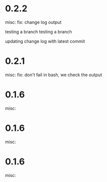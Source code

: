 # 0.2.2

misc: fix: change log output

testing a branch
testing a branch

updating change log with latest commit

# 0.2.1
misc: fix: don't fail in bash, we check the output


# 0.1.6
misc: 


# 0.1.6
misc: 


# 0.1.6
misc: 



